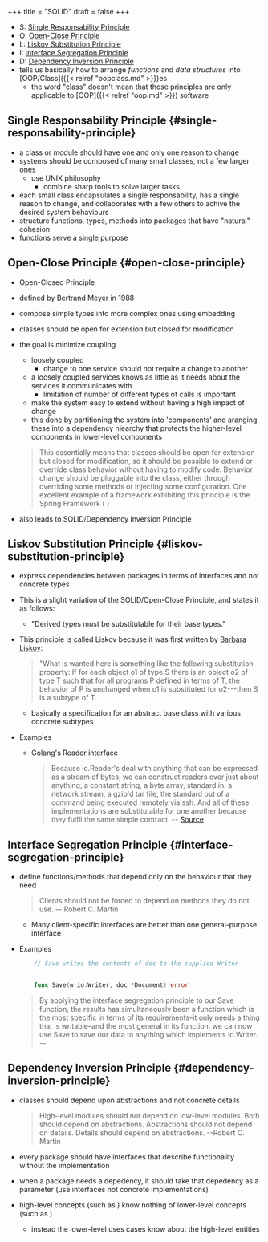 +++
title = "SOLID"
draft = false
+++

-   S: [Single Responsability Principle](#single-responsability-principle)
-   O: [Open-Close Principle](#open-close-principle)
-   L: [Liskov Substitution Principle](#liskov-substitution-principle)
-   I: [Interface Segregation Principle](#interface-segregation-principle)
-   D: [Dependency Inversion Principle](#dependency-inversion-principle)
-   tells us basically how to arrange _functions_ and _data structures_ into [OOP/Class]({{< relref "oopclass.md" >}})es
    -   the word "class" doesn't mean that these principles are only applicable to [OOP]({{< relref "oop.md" >}}) software


## Single Responsability Principle {#single-responsability-principle}

-   a class or module should have one and only one reason to change
-   systems should be composed of many small classes, not a few larger ones
    -   use UNIX philosophy
        -   combine sharp tools to solve larger tasks
-   each small class encapsulates a single responsability, has a single reason to change, and collaborates with a few others to achive the desired system behaviours
-   structure functions, types, methods into packages that have "natural" cohesion
-   functions serve a single purpose


## Open-Close Principle {#open-close-principle}

-   Open-Closed Principle
-   defined by Bertrand Meyer in 1988
-   compose simple types into more complex ones using embedding
-   classes should be open for extension but closed for modification
-   the goal is minimize coupling

    -   loosely coupled
        -   change to one service should not require a change to another
    -   a loosely coupled services knows as little as it needs about the services it communicates with
        -   limitation of number of different types of calls is important
    -   make the system easy to extend without having a high impact of change
    -   this done by partitioning the system into 'components' and aranging these into a dependency hiearchy that protects the higher-level components in lower-level components

    > This essentially means that classes should be open for extension but closed
    > for modification, so it should be possible to extend or override class
    > behavior without having to modify code. Behavior change should be pluggable
    > into the class, either through overriding some methods or injecting some
    > configuration. One excellent example of a framework exhibiting this principle
    > is the Spring Framework ( )
-   also leads to SOLID/Dependency Inversion Principle


## Liskov Substitution Principle {#liskov-substitution-principle}

-   express dependencies between packages in terms of interfaces and not concrete types
-   This is a slight variation of the SOLID/Open-Close Principle, and states it as follows:
    -   "Derived types must be substitutable for their base types."
-   This principle is called Liskov because it was first written by [Barbara Liskov](https://en.wikipedia.org/wiki/Barbara_Liskov):

    > "What is wanted here is something like the following substitution property: If
    > for each object o1 of type S there is an object o2 of type T such that for all
    > programs P defined in terms of T, the behavior of P is unchanged when o1 is
    > substituted for o2---then S is a subtype of T.

    -   basically a specification for an abstract base class with various concrete subtypes
-   Examples
    -   Golang's Reader interface

        > Because io.Reader's deal with anything that can be expressed as a stream of bytes, we can construct readers over just about anything; a constant string, a byte array, standard in, a network stream, a gzip'd tar file, the standard out of a command being executed remotely via ssh. And all of these implementations are substitutable for one another because they fulfil the same simple contract. -- [Source](https://dave.cheney.net/2016/08/20/solid-go-design)


## Interface Segregation Principle {#interface-segregation-principle}

-   define functions/methods that depend only on the behaviour that they need

    > Clients should not be forced to depend on methods they do not use. -- Robert C. Martin

    -   Many client-specific interfaces are better than one general-purpose interface
-   Examples

    ```go
        // Save writes the contents of doc to the supplied Writer


        func Save(w io.Writer, doc *Document) error
    ```

    > By applying the interface segregation principle to our Save function, the results has simultaneously been a function which is the most specific in terms of its requirements–it only needs a thing that is writable–and the most general in its function, we can now use Save to save our data to anything which implements io.Writer. --


## Dependency Inversion Principle {#dependency-inversion-principle}

-   classes should depend upon abstractions and not concrete details

    > High-level modules should not depend on low-level modules. Both should depend
    > on abstractions. Abstractions should not depend on details. Details should
    > depend on abstractions. --Robert C. Martin
-   every package should have interfaces that describe functionality without the implementation
-   when a package needs a depedency, it should take that depedency as a parameter (use interfaces not concrete implementations)
-   high-level concepts (such as ) know nothing of lower-level concepts (such as )
    -   instead the lower-level uses cases know about the high-level entities
